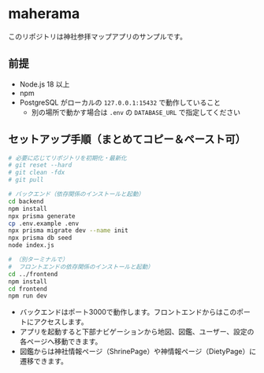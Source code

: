# maherama

このリポジトリは神社参拝マップアプリのサンプルです。

## 前提
- Node.js 18 以上
- npm
- PostgreSQL がローカルの `127.0.0.1:15432` で動作していること
  - 別の場所で動かす場合は `.env` の `DATABASE_URL` で指定してください

## セットアップ手順（まとめてコピー＆ペースト可）

```bash
# 必要に応じてリポジトリを初期化・最新化
# git reset --hard
# git clean -fdx
# git pull

# バックエンド（依存関係のインストールと起動）
cd backend
npm install
npx prisma generate
cp .env.example .env
npx prisma migrate dev --name init
npx prisma db seed
node index.js

# （別ターミナルで）
#  フロントエンドの依存関係のインストールと起動）
cd ../frontend
npm install
cd frontend
npm run dev
```

- バックエンドはポート3000で動作します。フロントエンドからはこのポートにアクセスします。
- アプリを起動すると下部ナビゲーションから地図、図鑑、ユーザー、設定の各ページへ移動できます。
- 図鑑からは神社情報ページ（ShrinePage）や神情報ページ（DietyPage）に遷移できます。
